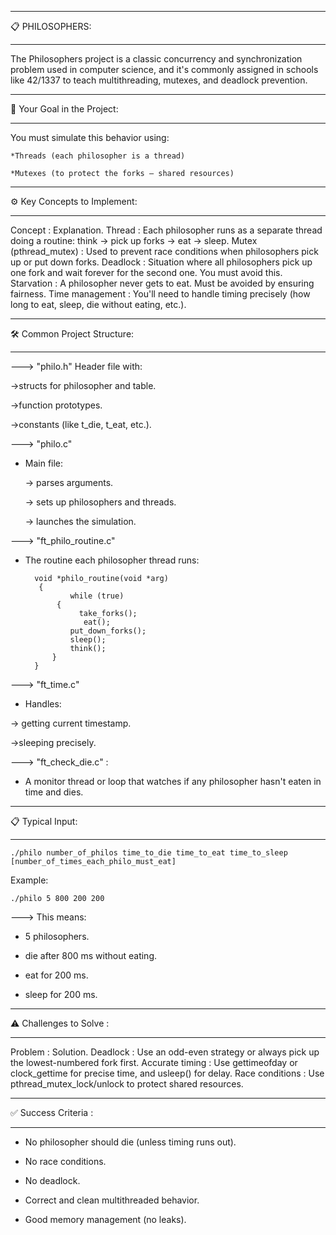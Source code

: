 _______________________________________________
📋 PHILOSOPHERS:
_______________________________________________

The Philosophers project is a classic concurrency and synchronization problem used in computer science, and it's commonly assigned in schools like 42/1337 to teach multithreading, mutexes, and deadlock prevention.

_______________________________________________
🔧 Your Goal in the Project:
_______________________________________________

You must simulate this behavior using:

    *Threads (each philosopher is a thread)

    *Mutexes (to protect the forks — shared resources)

_______________________________________________
⚙️ Key Concepts to Implement:
_______________________________________________

Concept :        Explanation.
Thread :        Each philosopher runs as a separate thread doing a routine: think → pick up forks → eat → sleep.
Mutex (pthread_mutex) :        Used to prevent race conditions when philosophers pick up or put down forks.
Deadlock :        Situation where all philosophers pick up one fork and wait forever for the second one. You must avoid this.
Starvation :        A philosopher never gets to eat. Must be avoided by ensuring fairness.
Time management :        You'll need to handle timing precisely (how long to eat, sleep, die without eating, etc.).

_______________________________________________
🛠️ Common Project Structure:
_______________________________________________

--->	"philo.h"
   	Header file with:

 ->structs for philosopher and table.

 ->function prototypes.

 ->constants (like t_die, t_eat, etc.).

--->	"philo.c"

   * Main file:

        -> parses arguments.

        -> sets up philosophers and threads.

        -> launches the simulation.

--->	"ft_philo_routine.c"

* The routine each philosopher thread runs:

		void *philo_routine(void *arg)
       	 {
	        	while (true)
	       	 {
		      	  take_forks();
		     	   eat();
				put_down_forks();
				sleep();
				think();
			}
		}

--->	"ft_time.c"

   * Handles:

-> getting current timestamp.

->sleeping precisely.

 ---> "ft_check_die.c" :
 
* A monitor thread or loop that watches if any philosopher hasn't eaten in time and dies.

 _____________________________________________
 📋 Typical Input:
 _____________________________________________

	./philo number_of_philos time_to_die time_to_eat time_to_sleep [number_of_times_each_philo_must_eat]

Example:

	./philo 5 800 200 200
 
 --->	This means:

 * 5 philosophers.

 * die after 800 ms without eating.

 * eat for 200 ms.

 * sleep for 200 ms.
 
______________________________________________
⚠️ Challenges to Solve :
______________________________________________

Problem :	Solution.
Deadlock :	Use an odd-even strategy or always pick up the lowest-numbered fork first.
Accurate timing :	Use gettimeofday or clock_gettime for precise time, and usleep() for delay.
Race conditions :	Use pthread_mutex_lock/unlock to protect shared resources.

______________________________________________
✅ Success Criteria :
______________________________________________

* No philosopher should die (unless timing runs out).

* No race conditions.

* No deadlock.

* Correct and clean multithreaded behavior.

* Good memory management (no leaks).
